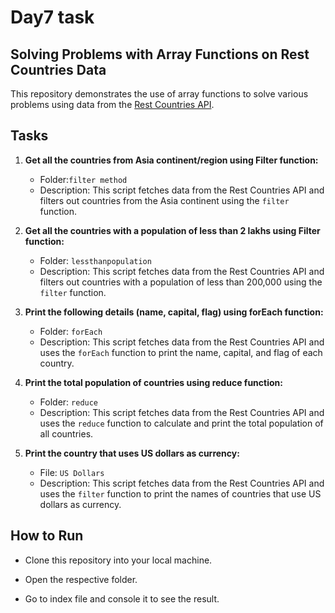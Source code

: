  # Day7 task
 
 ## Solving Problems with Array Functions on Rest Countries Data

This repository demonstrates the use of array functions to solve various problems using data from the [Rest Countries API](https://restcountries.com/v3.1/all).

## Tasks

1. **Get all the countries from Asia continent/region using Filter function:**
   - Folder:`filter method`
   - Description: This script fetches data from the Rest Countries API and filters out countries from the Asia continent using the `filter` function.

2. **Get all the countries with a population of less than 2 lakhs using Filter function:**
   - Folder: `lessthanpopulation`
   - Description: This script fetches data from the Rest Countries API and filters out countries with a population of less than 200,000 using the `filter` function.

3. **Print the following details (name, capital, flag) using forEach function:**
   - Folder: `forEach`
   - Description: This script fetches data from the Rest Countries API and uses the `forEach` function to print the name, capital, and flag of each country.

4. **Print the total population of countries using reduce function:**
   - Folder: `reduce`
   - Description: This script fetches data from the Rest Countries API and uses the `reduce` function to calculate and print the total population of all countries.

5. **Print the country that uses US dollars as currency:**
   - File: `US Dollars`
   - Description: This script fetches data from the Rest Countries API and uses the `filter` function to print the names of countries that use US dollars as currency.

## How to Run
 - Clone this repository into your local machine.
  
 - Open the respective folder.
  
 - Go to index file and console it to see the result.
